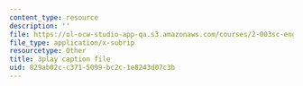 ```yaml
---
content_type: resource
description: ''
file: https://ol-ocw-studio-app-qa.s3.amazonaws.com/courses/2-003sc-engineering-dynamics-fall-2011/829ab02cc3715099bc2c1e8243d07c3b_f1pxiNDTyHc.vtt
file_type: application/x-subrip
resourcetype: Other
title: 3play caption file
uid: 829ab02c-c371-5099-bc2c-1e8243d07c3b
---
```

